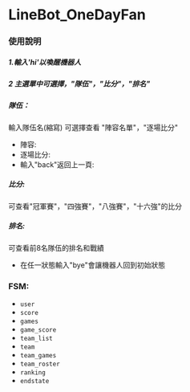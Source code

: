 # LineBot_OneDayFan
###
### 使用說明
##### 1.輸入'hi'以喚醒機器人
##### 2 主選單中可選擇，"隊伍"，"比分"，"排名"
##### 隊伍：
輸入隊伍名(縮寫)
可選擇查看 "陣容名單"，"逐場比分"
* 陣容:
* 逐場比分:
* 輸入"back"返回上一頁:
##### 比分:
可查看"冠軍賽"，"四強賽"，"八強賽"，"十六強"的比分
##### 排名:
可查看前8名隊伍的排名和戰績
* 在任一狀態輸入"bye"會讓機器人回到初始狀態
### FSM:
* `user`
* `score`
* `games`
 * `game_score`
* `team_list`
* `team`
 * `team_games`
* `team_roster`
 * `ranking`
* `endstate`

